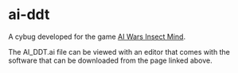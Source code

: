 ai-ddt
======

A cybug developed for the game [AI Wars Insect Mind](http://www.tacticalneuronics.com/content/aiw3dnew.asp).

The AI_DDT.ai file can be viewed with an editor that comes with the software that can be downloaded from the page linked above.
